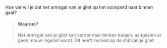 
Hoe ver wil je dat het armsgat van je gilet op het voorpand naar binnen gaat?

> #### Waarom?
> 
> Het armsgat van je gilet kan verder naar binnen buigen, aangezien er geen mouw ingezet wordt. Dit heeft invloed op de stijl van je gilet.
